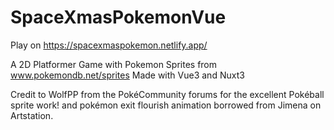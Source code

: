 # SpaceXmasPokemonVue

Play on https://spacexmaspokemon.netlify.app/

A 2D Platformer Game with Pokemon Sprites from www.pokemondb.net/sprites 
Made with Vue3 and Nuxt3


Credit to WolfPP from the PokéCommunity forums for the excellent Pokéball sprite work!
and pokémon exit flourish animation borrowed from Jimena on Artstation.
